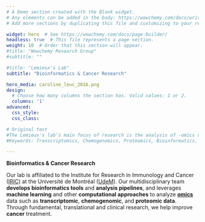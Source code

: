 ```yaml
---
# A Demo section created with the Blank widget.
# Any elements can be added in the body: https://wowchemy.com/docs/writing-markdown-latex/
# Add more sections by duplicating this file and customizing to your requirements.

widget: hero  # See https://wowchemy.com/docs/page-builder/
headless: true  # This file represents a page section.
weight: 10  # Order that this section will appear.
#title: "Wowchemy Research Group"
#subtitle: ""

#title: "Lemieux's Lab"
subtitle: "Bioinformatics & Cancer Research"

hero_media: caroline_leuc_2016.png
design:
  # Choose how many columns the section has. Valid values: 1 or 2.
  columns: '1'
advanced:
  css_style:
  css_class:

# Original text
#The Lemieux's lab’s main focus of research is the analysis of -omics data, coming from high-throughput sequencing and screening experimentents. We aim to utilise this data to gain insight on human cancer by developing machine-learning approaches as well as using state-of-the-art tools. We work on creating and developing pipelines that can challenge old and sometimes outdated bioinformatics methods. We perform both fundamental and translational research, in that we try to contribute to the scientific advancements in bioinformatics as well as using them to the benefit of improving cancer treatment. Our team is truly multidisciplinary, uniting students of various backgrounds; biologists, bioinformaticians and computer scientists alike, all find a place here. The type of data we analyse is equally diverse; transcriptomics, chemo-genomics, proteomics, all are rich and contribute to our work.
#Keywords: Transcriptomics, Chemogenomics, Proteomics, Bioinformatics, Machine-Learning, Development Anlaysis Pipelines , Computer Sciences

---
```

**Bioinformatics & Cancer Research**

Our lab is affiliated to the Institute for Research in Immunology and Cancer ([IRIC](https://www.iric.ca/en)) at the Université de Montréal ([UdeM](https://www.umontreal.ca/en/)). Our multidisciplinary team **develops bioinformatics tools** and **analysis pipelines**, and leverages **machine learning** and other **computational approaches** to analyze [**omics**](https://www.ncbi.nlm.nih.gov/pmc/articles/PMC4615774/) data such as **transcriptomic**, **chemogenomic**, and **proteomic data**. Through fundamental, translational and clinical research, we help improve **cancer** treatment.
